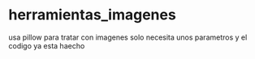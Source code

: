 # herramientas_imagenes
usa pillow para tratar con imagenes solo necesita unos parametros y el codigo ya esta haecho
